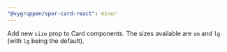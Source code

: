 ```yaml
---
"@vygruppen/spor-card-react": minor
---
```


Add new `size` prop to Card components. The sizes available are `sm` and `lg` (with `lg` being the default).
